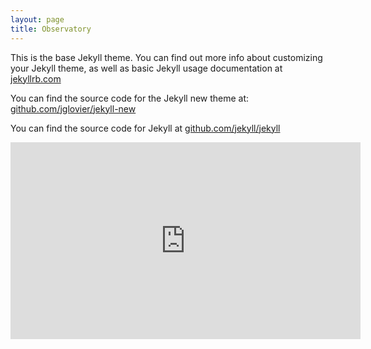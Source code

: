 ```yaml
---
layout: page
title: Observatory
---
```


This is the base Jekyll theme. You can find out more info about customizing your Jekyll theme, as well as basic Jekyll usage documentation at [jekyllrb.com](http://jekyllrb.com/)

You can find the source code for the Jekyll new theme at: [github.com/jglovier/jekyll-new](https://github.com/jglovier/jekyll-new)

You can find the source code for Jekyll at [github.com/jekyll/jekyll](https://github.com/jekyll/jekyll)


<!-- #include FILE="observatory_new_fyi.html" -->


<iframe style="display:block;margin: 0 auto;" width="560" height="315" src="https://www.youtube.com/embed/y39pZCExsOs?list=PLOU2XLYxmsIIQorIS8gagUiMau9S84vZV" frameborder="0" allowfullscreen></iframe>

